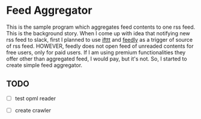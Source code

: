 # Feed Aggregator

This is the sample program which aggregates feed contents to one rss feed.
This is the background story.
When I come up with idea that notifying new rss feed to slack, first I planned to use [ifttt](https://ifttt.com) and [feedly](https://feedly.com/) as a trigger of source of rss feed.
HOWEVER, feedly does not open feed of unreaded contents for free users, only for paid users.
If I am using premium functionalities they offer other than aggregated feed, I would pay, but it's not.
So, I started to create simple feed aggregator.

## TODO
 - [ ] test opml reader
 - [ ] create crawler


